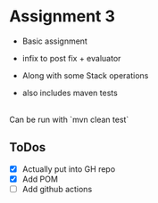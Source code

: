 # Assignment 3

* Basic assignment
* infix to post fix + evaluator

* Along with some Stack operations
* also includes maven tests

<br> 
Can be run with 
`mvn clean test`

## ToDos
- [x] Actually put into GH repo
- [x] Add POM
- [ ] Add github actions